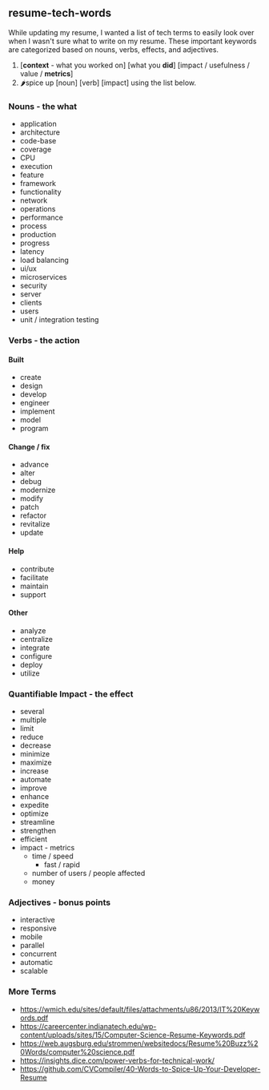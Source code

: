## resume-tech-words
While updating my resume, I wanted a list of tech terms to easily look over when I wasn't sure what to write on my resume. These important keywords are categorized based on nouns, verbs, effects, and adjectives.

1. [**context** - what you worked on] [what you **did**] [impact / usefulness / value / **metrics**]
2. 🌶️spice up [noun] [verb] [impact] using the list below.

### Nouns - the what
* application
* architecture
* code-base
* coverage
* CPU
* execution
* feature
* framework
* functionality
* network
* operations
* performance
* process
* production
* progress
* latency
* load balancing
* ui/ux
* microservices
* security
* server
* clients
* users
* unit / integration testing
### Verbs - the action
#### Built
* create
* design
* develop
* engineer
* implement
* model
* program
#### Change / fix
* advance
* alter
* debug
* modernize
* modify
* patch
* refactor
* revitalize
* update
#### Help
* contribute
* facilitate
* maintain
* support
#### Other
* analyze
* centralize
* integrate
* configure
* deploy
* utilize
### Quantifiable Impact - the effect
* several
* multiple
* limit
* reduce
* decrease
* minimize
* maximize
* increase
* automate
* improve
* enhance
* expedite
* optimize
* streamline
* strengthen
* efficient
* impact - metrics
  * time / speed
    * fast / rapid
  * number of users / people affected
  * money
### Adjectives - bonus points
* interactive
* responsive
* mobile
* parallel
* concurrent
* automatic
* scalable
### More Terms
* https://wmich.edu/sites/default/files/attachments/u86/2013/IT%20Keywords.pdf
* https://careercenter.indianatech.edu/wp-content/uploads/sites/15/Computer-Science-Resume-Keywords.pdf
* https://web.augsburg.edu/strommen/websitedocs/Resume%20Buzz%20Words/computer%20science.pdf
* https://insights.dice.com/power-verbs-for-technical-work/
* https://github.com/CVCompiler/40-Words-to-Spice-Up-Your-Developer-Resume
